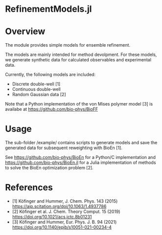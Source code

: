 RefinementModels.jl
===================

# Overview

The module provides simple models for ensemble refinement. 

The models are mainly intended for method devolpment. For these models, we generate synthetic data for calculated observables and experimental data. 

Currently, the following models are included:

* Discrete double-well [1]
* Continuous double-well
* Random Gaussian data [2]

Note that a Python implementation of the von Mises polymer model [3] is availabe at https://github.com/bio-phys/BioFF

# Usage 

The sub-folder /example/ contains scripts to generate models and save the generated data for subsequent reweighting with BioEn [1]. 

See https://github.com/bio-phys/BioEn for a Python/C implementation and https://github.com/bio-phys/BioEn.jl for a Julia implementation of methods to solve the BioEn optimization problem [2]. 

# References

- [1] Köfinger and Hummer, J. Chem. Phys. 143 (2015) https://aip.scitation.org/doi/10.1063/1.4937786
- [2] Köfinger et al. J. Chem. Theory Comput. 15 (2019) https://doi.org/10.1021/acs.jctc.8b01231 
- [3] Köfinger and Hummer, Eur. Phys. J. B. 94 (2021) https://doi.org/10.1140/epjb/s10051-021-00234-4
